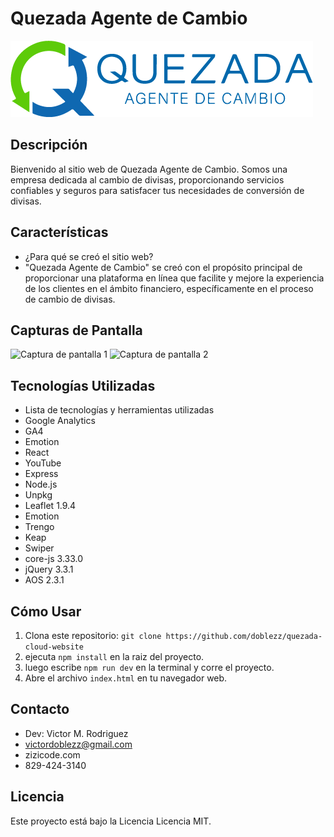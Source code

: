 # Quezada Agente de Cambio

![Logo de Quezada Agente de Cambio](./src/assets/logo_horizontal.png)

## Descripción
Bienvenido al sitio web de Quezada Agente de Cambio. Somos una empresa dedicada al cambio de divisas, proporcionando servicios confiables y seguros para satisfacer tus necesidades de conversión de divisas.

## Características
- ¿Para qué se creó el sitio web?
- "Quezada Agente de Cambio" se creó con el propósito principal de proporcionar una plataforma en línea que facilite y mejore la experiencia de los clientes en el ámbito financiero, específicamente en el proceso de cambio de divisas. 


## Capturas de Pantalla
![Captura de pantalla 1](![main](https://github.com/doblezz/quezada-cloud-website/assets/100297463/7e0d38b0-c80e-4c68-93e1-1994159aa1f6))
![Captura de pantalla 2](![conversor](https://github.com/doblezz/quezada-cloud-website/assets/100297463/379a4b54-09c2-46a6-b847-a2b1d0c586df))

## Tecnologías Utilizadas
- Lista de tecnologías y herramientas utilizadas
- Google Analytics
- GA4
- Emotion
- React
- YouTube
- Express
- Node.js
- Unpkg
- Leaflet 1.9.4
- Emotion
- Trengo
- Keap
- Swiper
- core-js 3.33.0
- jQuery 3.3.1
- AOS 2.3.1

## Cómo Usar
1. Clona este repositorio: `git clone https://github.com/doblezz/quezada-cloud-website`
2. ejecuta `npm install` en la raiz del proyecto.
3. luego escribe `npm run dev` en la terminal y corre el proyecto.
4. Abre el archivo `index.html` en tu navegador web.

## Contacto
- Dev: Victor M. Rodriguez
- victordoblezz@gmail.com
- zizicode.com
- 829-424-3140

## Licencia
Este proyecto está bajo la Licencia Licencia MIT.
